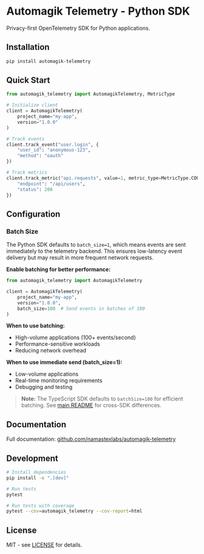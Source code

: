 # Automagik Telemetry - Python SDK

Privacy-first OpenTelemetry SDK for Python applications.

## Installation

```bash
pip install automagik-telemetry
```

## Quick Start

```python
from automagik_telemetry import AutomagikTelemetry, MetricType

# Initialize client
client = AutomagikTelemetry(
    project_name="my-app",
    version="1.0.0"
)

# Track events
client.track_event("user.login", {
    "user_id": "anonymous-123",
    "method": "oauth"
})

# Track metrics
client.track_metric("api.requests", value=1, metric_type=MetricType.COUNTER, attributes={
    "endpoint": "/api/users",
    "status": 200
})
```

## Configuration

### Batch Size

The Python SDK defaults to `batch_size=1`, which means events are sent immediately to the telemetry backend. This ensures low-latency event delivery but may result in more frequent network requests.

**Enable batching for better performance:**

```python
from automagik_telemetry import AutomagikTelemetry

client = AutomagikTelemetry(
    project_name="my-app",
    version="1.0.0",
    batch_size=100  # Send events in batches of 100
)
```

**When to use batching:**
- High-volume applications (100+ events/second)
- Performance-sensitive workloads
- Reducing network overhead

**When to use immediate send (batch_size=1):**
- Low-volume applications
- Real-time monitoring requirements
- Debugging and testing

> **Note:** The TypeScript SDK defaults to `batchSize=100` for efficient batching. See [main README](https://github.com/namastexlabs/automagik-telemetry#configuration) for cross-SDK differences.

## Documentation

Full documentation: [github.com/namastexlabs/automagik-telemetry](https://github.com/namastexlabs/automagik-telemetry)

## Development

```bash
# Install dependencies
pip install -e ".[dev]"

# Run tests
pytest

# Run tests with coverage
pytest --cov=automagik_telemetry --cov-report=html
```

## License

MIT - see [LICENSE](../LICENSE) for details.
